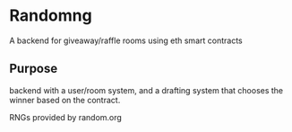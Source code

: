 # Randomng

A backend for giveaway/raffle rooms using eth smart contracts

## Purpose

backend with a user/room system, and a drafting system that chooses the winner based on the contract.

RNGs provided by random.org

